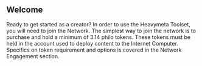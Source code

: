 ## Welcome

Ready to get started as a creator?  In order to use the Heavymeta Toolset, you will need to join the Network.  The simplest way to join the network is to purchase and hold a minimum of 3.14 philo tokens.  These tokens must be held in the account used to deploy content to the Internet Computer.  Specifics on token requirement and options is covered in the Network Engagement section.